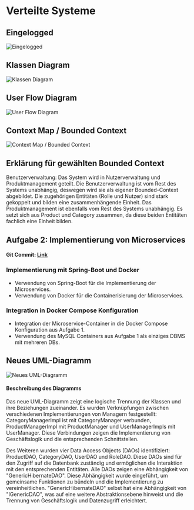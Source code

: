 # Verteilte Systeme

## Eingelogged
![Eingelogged](https://hackmd.io/_uploads/BkWolB1JC.png)

## Klassen Diagram
![Klassen Diagram](https://hackmd.io/_uploads/SJio2NJJR.png)

<div style="page-break-after: always;"></div>

## User Flow Diagram
![User Flow Diagram](https://hackmd.io/_uploads/H1kEh41JC.png)

## Context Map / Bounded Context
![Context Map / Bounded Context](https://hackmd.io/_uploads/S1e6fHJJA.png)

<div style="page-break-after: always;"></div>

## Erklärung für gewählten Bounded Context
Benutzerverwaltung:
Das System wird in Nutzerverwaltung und Produktmanagement geteilt. Die Benutzerverwaltung ist vom Rest des Systems unabhängig, deswegen wird sie als eigener Bounded-Context abgebildet. Die zugehörigen Entitäten (Rolle und Nutzer) sind stark gekoppelt und bilden eine zusammenhängende Einheit.
Das Produktmanagement ist ebenfalls vom Rest des Systems unabhängig. Es setzt sich aus Product und Category zusammen, da diese beiden Entitäten fachlich eine Einheit bilden.

## Aufgabe 2: Implementierung von Microservices

#### Git Commit: [Link](https://github.com/hka-iwi-vislab/hska-vis-legacy/commit/68d401a0cd75562cddfc900ad4c298716fd67f28)

### Implementierung mit Spring-Boot und Docker
- Verwendung von Spring-Boot für die Implementierung der Microservices.
- Verwendung von Docker für die Containerisierung der Microservices.

### Integration in Docker Compose Konfiguration
- Integration der Microservice-Container in die Docker Compose Konfiguration aus Aufgabe 1.
- Verwendung des MySQL Containers aus Aufgabe 1 als einziges DBMS mit mehreren DBs.

## Neues UML-Diagramm

![Neues UML-Diagramm](https://hackmd.io/_uploads/By32Beox0.png)

#### Beschreibung des Diagramms
Das neue UML-Diagramm zeigt eine logische Trennung der Klassen und ihre Beziehungen zueinander. Es wurden Verknüpfungen zwischen verschiedenen Implementierungen von Managern festgestellt: CategoryManagerImpl ist mit CategoryManager verbunden, ProductManagerImpl mit ProductManager und UserManagerImpls mit UserManager. Diese Verbindungen zeigen die Implementierung von Geschäftslogik und die entsprechenden Schnittstellen.

Des Weiteren wurden vier Data Access Objects (DAOs) identifiziert: ProductDAO, CategoryDAO, UserDAO und RoleDAO. Diese DAOs sind für den Zugriff auf die Datenbank zuständig und ermöglichen die Interaktion mit den entsprechenden Entitäten. Alle DAOs zeigen eine Abhängigkeit von "GenericHibernateDAO". Diese Abhängigkeit wurde eingeführt, um gemeinsame Funktionen zu bündeln und die Implementierung zu vereinheitlichen. "GenericHibernateDAO" selbst hat eine Abhängigkeit von "IGenericDAO", was auf eine weitere Abstraktionsebene hinweist und die Trennung von Geschäftslogik und Datenzugriff erleichtert.
